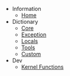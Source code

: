 - Information
	- [Home](/)
- Dictionary
	- [Core](/core/)
	- [Exception](/exception/)
	- [Locals](/locals/)
	- [Tools](/tools/)
	- [Custom](/custom/)
- Dev
	- [Kernel Functions](/kernel/)